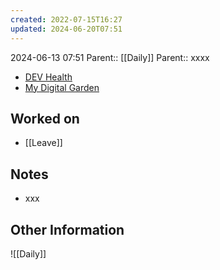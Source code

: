 ```yaml
---
created: 2022-07-15T16:27
updated: 2024-06-20T07:51
---
```

2024-06-13 07:51
Parent:: [[Daily]] 
Parent:: xxxx

- [DEV Health](https://health-configdev.mixtelematics.com/public/mapshow.htm?id=2001&mapid=1A35514B-E08F-4B7C-90B8-CD1774AE8CA3)
- [My Digital Garden](https://my-digital-garden-ten-inky.vercel.app/)

## Worked on

- [[Leave]]

## Notes

- xxx

## Other Information

![[Daily]]
